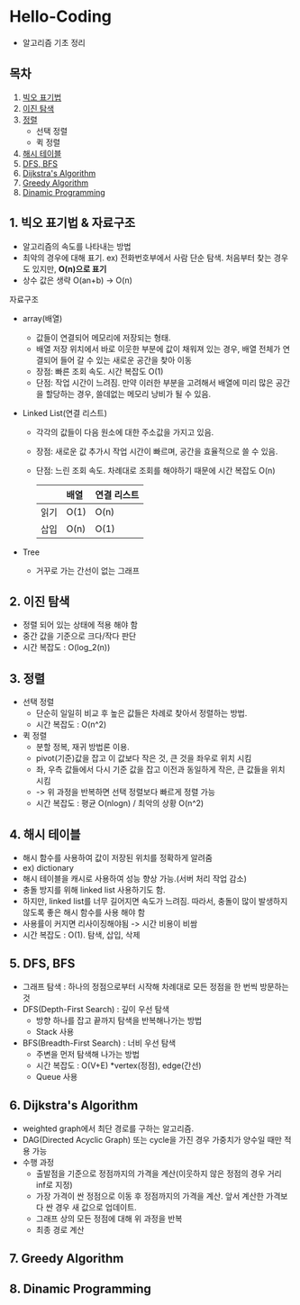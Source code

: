 # Hello-Coding
- 알고리즘 기초 정리


## 목차
1. [빅오 표기법](#1.-빅오-표기법--자료구조)
2. [이진 탐색](#2.-이진-탐색)
3. [정렬](#3.-정렬)
    - 선택 정렬
    - 퀵 정렬
4. [해시 테이블](#4.-해시-테이블)
5. [DFS, BFS](#5.-DFS-BFS)
6. [Dijkstra's Algorithm](#6.-Dijkstra's-Algorithm)
7. [Greedy Algorithm](#7.-Greedy-Algorithm)
8. [Dinamic Programming](#8.-Dinamic-Programming)

## 1. 빅오 표기법 & 자료구조
- 알고리즘의 속도를 나타내는 방법
- 최악의 경우에 대해 표기. ex) 전화번호부에서 사람 단순 탐색. 처음부터 찾는 경우도 있지만, **O(n)으로 표기**
- 상수 값은 생략   O(an+b) -> O(n)

자료구조
- array(배열)
    - 값들이 연결되어 메모리에 저장되는 형태.
    - 배열 저장 위치에서 바로 이웃한 부분에 값이 채워져 있는 경우, 배열 전체가 연결되어 들어 갈 수 있는 새로운 공간을 찾아 이동
    - 장점: 빠른 조회 속도. 시간 복잡도 O(1)
    - 단점: 작업 시간이 느려짐. 만약 이러한 부분을 고려해서 배열에 미리 많은 공간을 할당하는 경우, 쓸데없는 메모리 낭비가 될 수 있음.

- Linked List(연결 리스트)
    - 각각의 값들이 다음 원소에 대한 주소값을 가지고 있음.
    - 장점: 새로운 값 추가시 작업 시간이 빠르며, 공간을 효율적으로 쓸 수 있음.
    - 단점: 느린 조회 속도. 차례대로 조회를 해야하기 때문에 시간 복잡도 O(n)

        ||배열|연결 리스트|
        |:---|:---|:---|
       |읽기|O(1)|O(n)|
       |삽입|O(n)|O(1)|

- Tree
    + 거꾸로 가는 간선이 없는 그래프
## 2. 이진 탐색
- 정렬 되어 있는 상태에 적용 해야 함
- 중간 값을 기준으로 크다/작다 판단
- 시간 복잡도 : O(log_2(n))

## 3. 정렬
- 선택 정렬
    - 단순히 일일히 비교 후 높은 값들은 차례로 찾아서 정렬하는 방법. 
    - 시간 복잡도 : O(n^2)
- 퀵 정렬
    - 분할 정복, 재귀 방법론 이용.
    - pivot(기준)값을 잡고 이 값보다 작은 것, 큰 것을 좌우로 위치 시킴
    - 좌, 우측 값들에서 다시 기준 값을 잡고 이전과 동일하게 작은, 큰 값들을 위치 시킴
    - -> 위 과정을 반복하면 선택 정렬보다 빠르게 정렬 가능
    - 시간 복잡도 : 평균 O(nlogn) / 최악의 상황 O(n^2)

## 4. 해시 테이블
- 해시 함수를 사용하여 값이 저장된 위치를 정확하게 알려줌
- ex) dictionary
- 해시 테이블을 캐시로 사용하여 성능 향상 가능.(서버 처리 작업 감소)
- 충돌 방지를 위해 linked list 사용하기도 함.
- 하지만, linked list를 너무 길어지면 속도가 느려짐. 따라서, 충돌이 많이 발생하지 않도록 좋은 해시 함수를 사용 해야 함
- 사용률이 커지면 리사이징해야됨 -> 시간 비용이 비쌈
- 시간 복잡도 : O(1). 탐색, 삽입, 삭제

## 5. DFS, BFS
- 그래프 탐색 : 하나의 정점으로부터 시작해 차례대로 모든 정점을 한 번씩 방문하는 것
- DFS(Depth-First Search) : 깊이 우선 탐색
    + 방향 하나를 잡고 끝까지 탐색을 반복해나가는 방법
    + Stack 사용
- BFS(Breadth-First Search) : 너비 우선 탐색
    + 주변을 먼저 탐색해 나가는 방법
    + 시간 복잡도 : O(V+E) *vertex(정점), edge(간선)
    + Queue 사용

## 6. Dijkstra's Algorithm
- weighted graph에서 최단 경로를 구하는 알고리즘.
- DAG(Directed Acyclic Graph) 또는 cycle을 가진 경우 가중치가 양수일 때만 적용 가능
- 수행 과정
    + 출발점을 기준으로 정점까지의 가격을 계산(이웃하지 않은 정점의 경우 거리 inf로 지정)
    + 가장 가격이 싼 정점으로 이동 후 정점까지의 가격을 계산. 앞서 계산한 가격보다 싼 경우 새 값으로 업데이트.
    + 그래프 상의 모든 정점에 대해 위 과정을 반복
    + 최종 경로 계산


## 7. Greedy Algorithm

## 8. Dinamic Programming
